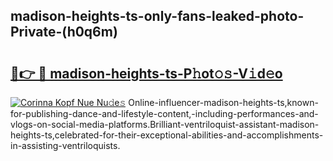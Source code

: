## madison-heights-ts-only-fans​-leaked-photo​-Private-(h0q6m)


# <h2><a href="https://mediaupload.pro?title=madison-heights-ts&ref=git">🔗👉 🔴 madison-heights-ts-P𝚑ot𝚘𝚜-V𝚒d𝚎o</a></h2>

[![Corinna Kopf Nue Nu𝚍e𝚜](https://i.imgur.com/0qMVB7G.gif)](https://mediaupload.pro?title=madison-heights-ts&ref=git)
Online-influencer-madison-heights-ts,known-for-publishing-dance-and-lifestyle-content,-including-performances-and-vlogs-on-social-media-platforms.Brilliant-ventriloquist-assistant-madison-heights-ts,celebrated-for-their-exceptional-abilities-and-accomplishments-in-assisting-ventriloquists.  